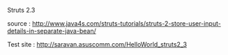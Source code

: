 Struts 2.3

source : http://www.java4s.com/struts-tutorials/struts-2-store-user-input-details-in-separate-java-bean/

Test site : http://saravan.asuscomm.com/HelloWorld_struts2_3
